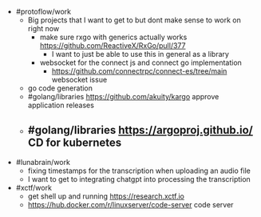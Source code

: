 - #protoflow/work
	- Big projects that I want to get to but dont make sense to work on right now
		- make sure rxgo with generics actually works https://github.com/ReactiveX/RxGo/pull/377
			- I want to just be able to use this in general as a library
		- websocket for the connect js and connect go implementation
			- https://github.com/connectrpc/connect-es/tree/main websocket issue
	- go code generation
	- #golang/libraries https://github.com/akuity/kargo approve application releases
	- #golang/libraries https://argoproj.github.io/ CD for kubernetes
		-
- #lunabrain/work
	- fixing timestamps for the transcription when uploading an audio file
	- I want to get to integrating chatgpt into processing the transcription
- #xctf/work
	- get shell up and running https://research.xctf.io
	- https://hub.docker.com/r/linuxserver/code-server code server